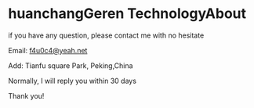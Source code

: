 # huanchangGeren TechnologyAbout

if you have any question, please contact me with no hesitate


Email: f4u0c4@yeah.net

Add: Tianfu square Park, Peking,China

Normally, I will reply you within 30 days

Thank you!

